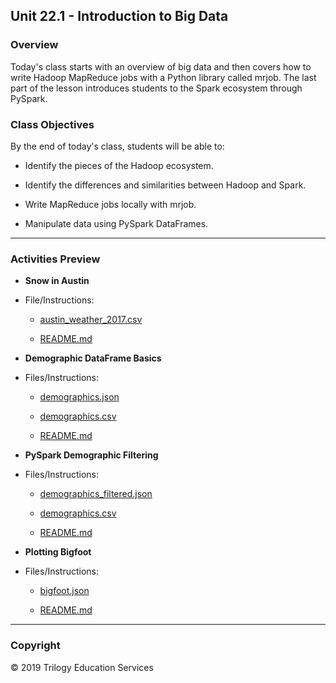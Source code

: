 ## Unit 22.1 - Introduction to Big Data

### Overview

Today's class starts with an overview of big data and then covers how to write Hadoop MapReduce jobs with a Python library called mrjob. The last part of the lesson introduces students to the Spark ecosystem through PySpark.

### Class Objectives

By the end of today's class, students will be able to:

* Identify the pieces of the Hadoop ecosystem.

* Identify the differences and similarities between Hadoop and Spark.

* Write MapReduce jobs locally with mrjob.

* Manipulate data using PySpark DataFrames.

- - -

### Activities Preview
* **Snow in Austin**
* File/Instructions:
  
  * [austin_weather_2017.csv](Activities/04-Stu_Austin_Snow/Resources/austin_weather_2017.csv)
  
  * [README.md](Activities/04-Stu_Austin_Snow/README.md)

* **Demographic DataFrame Basics**
* Files/Instructions:

  * [demographics.json](Activities/06-Stu_Pyspark_DataFrames_Basics/Unsolved/demographics.json)

  * [demographics.csv](Activities/06-Stu_Pyspark_DataFrames_Basics/Resources/demographics.csv)

  * [README.md](Activities/06-Stu_Pyspark_DataFrames_Basics/README.md)

* **PySpark Demographic Filtering**
* Files/Instructions:

  * [demographics_filtered.json](Activities/08-Stu_Pyspark_DataFrames_Filtering/Unsolved/demographics_filtered.json)

  * [demographics.csv](Activities/08-Stu_Pyspark_DataFrames_Filtering/Resources/demographics.csv)

  * [README.md](Activities/08-Stu_Pyspark_DataFrames_Filtering/README.md)

* **Plotting Bigfoot**
* Files/Instructions:

  * [bigfoot.json](Activities/10-Stu_Pyspark_DataFrames_Dates/Unsolved/bigfoot.json)

  * [README.md](Activities/10-Stu_Pyspark_DataFrames_Dates/README.md)

- - -

### Copyright

© 2019 Trilogy Education Services
